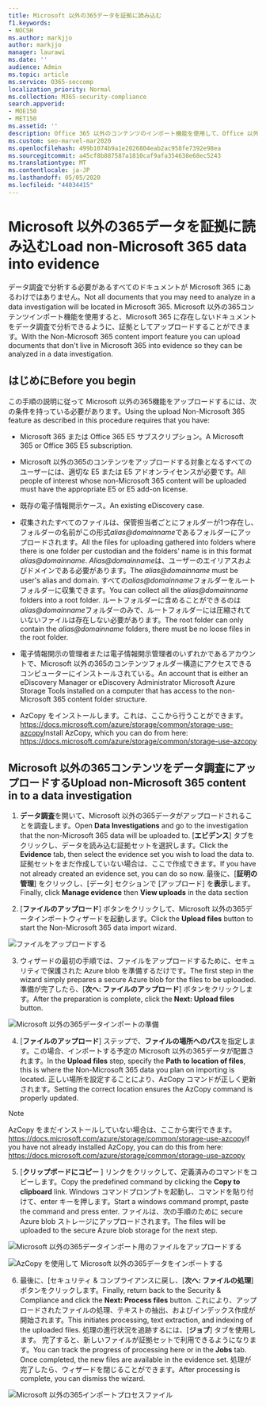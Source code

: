```yaml
---
title: Microsoft 以外の365データを証拠に読み込む
f1.keywords:
- NOCSH
ms.author: markjjo
author: markjjo
manager: laurawi
ms.date: ''
audience: Admin
ms.topic: article
ms.service: O365-seccomp
localization_priority: Normal
ms.collection: M365-security-compliance
search.appverid:
- MOE150
- MET150
ms.assetid: ''
description: Office 365 以外のコンテンツのインポート機能を使用して、Office 以外の365ドキュメントをデータ調査の証拠にアップロードする方法について説明します。
ms.custom: seo-marvel-mar2020
ms.openlocfilehash: 499b1074b9a1e2026804eab2ac958fe7392e98ea
ms.sourcegitcommit: a45cf8b887587a1810caf9afa354638e68ec5243
ms.translationtype: MT
ms.contentlocale: ja-JP
ms.lasthandoff: 05/05/2020
ms.locfileid: "44034415"
---
```

# <a name="load-non-microsoft-365-data-into-evidence"></a><span data-ttu-id="a61b4-103">Microsoft 以外の365データを証拠に読み込む</span><span class="sxs-lookup"><span data-stu-id="a61b4-103">Load non-Microsoft 365 data into evidence</span></span>

<span data-ttu-id="a61b4-104">データ調査で分析する必要があるすべてのドキュメントが Microsoft 365 にあるわけではありません。</span><span class="sxs-lookup"><span data-stu-id="a61b4-104">Not all documents that you may need to analyze in a data investigation will be located in Microsoft 365.</span></span> <span data-ttu-id="a61b4-105">Microsoft 以外の365コンテンツインポート機能を使用すると、Microsoft 365 に存在しないドキュメントをデータ調査で分析できるように、証拠としてアップロードすることができます。</span><span class="sxs-lookup"><span data-stu-id="a61b4-105">With the Non-Microsoft 365 content import feature you can upload documents that don't live in Microsoft 365 into evidence so they can be analyzed in a data investigation.</span></span>

## <a name="before-you-begin"></a><span data-ttu-id="a61b4-106">はじめに</span><span class="sxs-lookup"><span data-stu-id="a61b4-106">Before you begin</span></span>

<span data-ttu-id="a61b4-107">この手順の説明に従って Microsoft 以外の365機能をアップロードするには、次の条件を持っている必要があります。</span><span class="sxs-lookup"><span data-stu-id="a61b4-107">Using the upload Non-Microsoft 365 feature as described in this procedure requires that you have:</span></span>

- <span data-ttu-id="a61b4-108">Microsoft 365 または Office 365 E5 サブスクリプション。</span><span class="sxs-lookup"><span data-stu-id="a61b4-108">A Microsoft 365 or Office 365 E5 subscription.</span></span>

- <span data-ttu-id="a61b4-109">Microsoft 以外の365のコンテンツをアップロードする対象となるすべてのユーザーには、適切な E5 または E5 アドオンライセンスが必要です。</span><span class="sxs-lookup"><span data-stu-id="a61b4-109">All people of interest whose non-Microsoft 365 content will be uploaded must have the appropriate E5 or E5 add-on license.</span></span>

- <span data-ttu-id="a61b4-110">既存の電子情報開示ケース。</span><span class="sxs-lookup"><span data-stu-id="a61b4-110">An existing eDiscovery case.</span></span>

- <span data-ttu-id="a61b4-111">収集されたすべてのファイルは、保管担当者ごとにフォルダーが1つ存在し、フォルダーの名前がこの形式*alias@domainname*であるフォルダーにアップロードされます。</span><span class="sxs-lookup"><span data-stu-id="a61b4-111">All the files for uploading gathered into folders where there is one folder per custodian and the folders' name is in this format *alias@domainname*.</span></span> <span data-ttu-id="a61b4-112">*Alias@domainname*は、ユーザーのエイリアスおよびドメインである必要があります。</span><span class="sxs-lookup"><span data-stu-id="a61b4-112">The *alias@domainname* must be user's alias and domain.</span></span> <span data-ttu-id="a61b4-113">すべての*alias@domainname*フォルダーをルートフォルダーに収集できます。</span><span class="sxs-lookup"><span data-stu-id="a61b4-113">You can collect all the *alias@domainname* folders into a root folder.</span></span> <span data-ttu-id="a61b4-114">ルートフォルダーに含めることができるのは*alias@domainname*フォルダーのみで、ルートフォルダーには圧縮されていないファイルは存在しない必要があります。</span><span class="sxs-lookup"><span data-stu-id="a61b4-114">The root folder can only contain the *alias@domainname* folders, there must be no loose files in the root folder.</span></span>

- <span data-ttu-id="a61b4-115">電子情報開示の管理者または電子情報開示管理者のいずれかであるアカウントで、Microsoft 以外の365のコンテンツフォルダー構造にアクセスできるコンピューターにインストールされている。</span><span class="sxs-lookup"><span data-stu-id="a61b4-115">An account that is either an eDiscovery Manager or eDiscovery Administrator Microsoft Azure Storage Tools installed on a computer that has access to the non-Microsoft 365 content folder structure.</span></span>

- <span data-ttu-id="a61b4-116">AzCopy をインストールします。これは、ここから行うことができます。https://docs.microsoft.com/azure/storage/common/storage-use-azcopy</span><span class="sxs-lookup"><span data-stu-id="a61b4-116">Install AzCopy, which you can do from here: https://docs.microsoft.com/azure/storage/common/storage-use-azcopy</span></span>

## <a name="upload-non-microsoft-365-content-in-to-a-data-investigation"></a><span data-ttu-id="a61b4-117">Microsoft 以外の365コンテンツをデータ調査にアップロードする</span><span class="sxs-lookup"><span data-stu-id="a61b4-117">Upload non-Microsoft 365 content in to a data investigation</span></span>

1. <span data-ttu-id="a61b4-118">**データ調査**を開いて、Microsoft 以外の365データがアップロードされることを調査します。</span><span class="sxs-lookup"><span data-stu-id="a61b4-118">Open **Data Investigations** and go to the investigation that the non-Microsoft 365 data will be uploaded to.</span></span>  <span data-ttu-id="a61b4-119">[**エビデンス**] タブをクリックし、データを読み込む証拠セットを選択します。</span><span class="sxs-lookup"><span data-stu-id="a61b4-119">Click the **Evidence** tab, then select the evidence set you wish to load the data to.</span></span>  <span data-ttu-id="a61b4-120">証拠セットをまだ作成していない場合は、ここで作成できます。</span><span class="sxs-lookup"><span data-stu-id="a61b4-120">If you have not already created an evidence set, you can do so now.</span></span>  <span data-ttu-id="a61b4-121">最後に、[**証明の管理**] をクリックし、[データ] セクションで [アップロード] を**表示**します。</span><span class="sxs-lookup"><span data-stu-id="a61b4-121">Finally, click **Manage evidence** then **View uploads** in the data section</span></span>

2. <span data-ttu-id="a61b4-122">[**ファイルのアップロード**] ボタンをクリックして、Microsoft 以外の365データインポートウィザードを起動します。</span><span class="sxs-lookup"><span data-stu-id="a61b4-122">Click the **Upload files** button to start the Non-Microsoft 365 data import wizard.</span></span>

![ファイルをアップロードする](../media/574f4059-4146-4058-9df3-ec97cf28d7c7.png)

3. <span data-ttu-id="a61b4-124">ウィザードの最初の手順では、ファイルをアップロードするために、セキュリティで保護された Azure blob を準備するだけです。</span><span class="sxs-lookup"><span data-stu-id="a61b4-124">The first step in the wizard simply prepares a secure Azure blob for the files to be uploaded.</span></span>  <span data-ttu-id="a61b4-125">準備が完了したら、[**次へ: ファイルのアップロード**] ボタンをクリックします。</span><span class="sxs-lookup"><span data-stu-id="a61b4-125">After the preparation is complete, click the **Next: Upload files** button.</span></span>

![Microsoft 以外の365データインポートの準備](../media/0670a347-a578-454a-9b3d-e70ef47aec57.png)
 
4. <span data-ttu-id="a61b4-127">[**ファイルのアップロード**] ステップで、**ファイルの場所へのパス**を指定します。この場合、インポートする予定の Microsoft 以外の365データが配置されます。</span><span class="sxs-lookup"><span data-stu-id="a61b4-127">In the **Upload files** step, specify the **Path to location of files**, this is where the Non-Microsoft 365 data you plan on importing is located.</span></span>  <span data-ttu-id="a61b4-128">正しい場所を設定することにより、AzCopy コマンドが正しく更新されます。</span><span class="sxs-lookup"><span data-stu-id="a61b4-128">Setting the correct location ensures the AzCopy command is properly updated.</span></span>

> [!NOTE]
> <span data-ttu-id="a61b4-129">AzCopy をまだインストールしていない場合は、ここから実行できます。https://docs.microsoft.com/azure/storage/common/storage-use-azcopy</span><span class="sxs-lookup"><span data-stu-id="a61b4-129">If you have not already installed AzCopy, you can do this from here: https://docs.microsoft.com/azure/storage/common/storage-use-azcopy</span></span>

5. <span data-ttu-id="a61b4-130">[**クリップボードにコピー** ] リンクをクリックして、定義済みのコマンドをコピーします。</span><span class="sxs-lookup"><span data-stu-id="a61b4-130">Copy the predefined command by clicking the **Copy to clipboard** link.</span></span> <span data-ttu-id="a61b4-131">Windows コマンドプロンプトを起動し、コマンドを貼り付けて、enter キーを押します。</span><span class="sxs-lookup"><span data-stu-id="a61b4-131">Start a windows command prompt, paste the command and press enter.</span></span>  <span data-ttu-id="a61b4-132">ファイルは、次の手順のために secure Azure blob ストレージにアップロードされます。</span><span class="sxs-lookup"><span data-stu-id="a61b4-132">The files will be uploaded to the secure Azure blob storage for the next step.</span></span>

![Microsoft 以外の365データインポート用のファイルをアップロードする](../media/3ea53b5d-7f9b-4dfc-ba63-90a38c14d41a.png)

![AzCopy を使用して Microsoft 以外の365データをインポートする](../media/504e2dbe-f36f-4f36-9b08-04aea85d8250.png)

6. <span data-ttu-id="a61b4-135">最後に、[セキュリティ & コンプライアンスに戻し、[**次へ: ファイルの処理**] ボタンをクリックします。</span><span class="sxs-lookup"><span data-stu-id="a61b4-135">Finally, return back to the Security & Compliance and click the **Next: Process files** button.</span></span>  <span data-ttu-id="a61b4-136">これにより、アップロードされたファイルの処理、テキストの抽出、およびインデックス作成が開始されます。</span><span class="sxs-lookup"><span data-stu-id="a61b4-136">This initiates processing, text extraction, and indexing of the uploaded files.</span></span>  <span data-ttu-id="a61b4-137">処理の進行状況を追跡するには、[**ジョブ**] タブを使用します。 完了すると、新しいファイルが証拠セットで利用できるようになります。</span><span class="sxs-lookup"><span data-stu-id="a61b4-137">You can track the progress of processing here or in the **Jobs** tab.  Once completed, the new files are available in the evidence set.</span></span>  <span data-ttu-id="a61b4-138">処理が完了したら、ウィザードを閉じることができます。</span><span class="sxs-lookup"><span data-stu-id="a61b4-138">After processing is complete, you can dismiss the wizard.</span></span>

![Microsoft 以外の365インポートプロセスファイル](../media/218b1545-416a-4a9f-9b25-3b70e8508f67.png)

